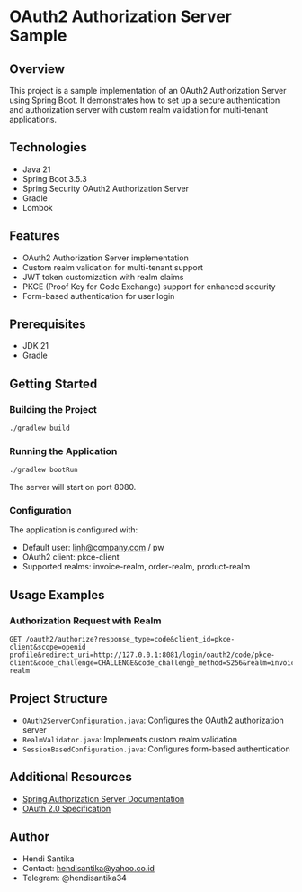 # OAuth2 Authorization Server Sample

## Overview

This project is a sample implementation of an OAuth2 Authorization Server using Spring Boot. It demonstrates how to set
up a secure authentication and authorization server with custom realm validation for multi-tenant applications.

## Technologies

- Java 21
- Spring Boot 3.5.3
- Spring Security OAuth2 Authorization Server
- Gradle
- Lombok

## Features

- OAuth2 Authorization Server implementation
- Custom realm validation for multi-tenant support
- JWT token customization with realm claims
- PKCE (Proof Key for Code Exchange) support for enhanced security
- Form-based authentication for user login

## Prerequisites

- JDK 21
- Gradle

## Getting Started

### Building the Project

```bash
./gradlew build
```

### Running the Application

```bash
./gradlew bootRun
```

The server will start on port 8080.

### Configuration

The application is configured with:

- Default user: linh@company.com / pw
- OAuth2 client: pkce-client
- Supported realms: invoice-realm, order-realm, product-realm

## Usage Examples

### Authorization Request with Realm

```
GET /oauth2/authorize?response_type=code&client_id=pkce-client&scope=openid profile&redirect_uri=http://127.0.0.1:8081/login/oauth2/code/pkce-client&code_challenge=CHALLENGE&code_challenge_method=S256&realm=invoice-realm
```

## Project Structure

- `OAuth2ServerConfiguration.java`: Configures the OAuth2 authorization server
- `RealmValidator.java`: Implements custom realm validation
- `SessionBasedConfiguration.java`: Configures form-based authentication

## Additional Resources

- [Spring Authorization Server Documentation](https://docs.spring.io/spring-authorization-server/docs/current/reference/html/)
- [OAuth 2.0 Specification](https://oauth.net/2/)

## Author

- Hendi Santika
- Contact: hendisantika@yahoo.co.id
- Telegram: @hendisantika34
